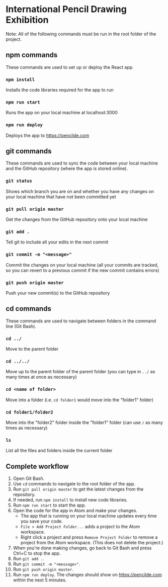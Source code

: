 # International Pencil Drawing Exhibition

Note: All of the following commands must be run in the root folder of the project.

## npm commands

These commands are used to set up or deploy the React app.

### `npm install`

Installs the code libraries required for the app to run

### `npm run start`

Runs the app on your local machine at localhost:3000

### `npm run deploy`

Deploys the app to https://pencilde.com

## git commands

These commands are used to sync the code between your local machine and the GitHub repository (where the app is stored online).

### `git status`

Shows which branch you are on and whether you have any changes on your local machine that have not been committed yet

### `git pull origin master`

Get the changes from the GitHub repository onto your local machine

### `git add .`

Tell git to include all your edits in the next commit

### `git commit -m "<message>"`

Commit the changes on your local machine (all your commits are tracked, so you can revert to a previous commit if the new commit contains errors)

### `git push origin master`

Push your new commit(s) to the GitHub repository

## cd commands

These commands are used to navigate between folders in the command line (Git Bash).

### `cd ../`

Move to the parent folder

### `cd ../../`

Move up to the parent folder of the parent folder (you can type in `../` as many times at once as necessary)

### `cd <name of folder>`

Move into a folder (i.e. `cd folder1` would move into the "folder1" folder)

### `cd folder1/folder2`

Move into the "folder2" folder inside the "folder1" folder (can use `/` as many times as necessary)

### `ls`

List all the files and folders inside the current folder

## Complete workflow

1. Open Git Bash.
2. Use `cd` commands to navigate to the root folder of the app.
3. Run `git pull origin master` to get the latest changes from the repository.
4. If needed, run `npm install` to install new code libraries.
5. Run `npm run start` to start the app.
6. Open the code for the app in Atom and make your changes.
    * The app that is running on your local machine updates every time you save your code.
    * `File > Add Project Folder...` adds a project to the Atom workspace.
    * Right click a project and press `Remove Project Folder` to remove a project from the Atom workspace. (This does not delete the project.)
7. When you're done making changes, go back to Git Bash and press Ctrl+C to stop the app.
8. Run `git add .`.
9. Run `git commit -m "<message>"`.
10. Run `git push origin master`.
11. Run `npm run deploy`. The changes should show on https://pencilde.com within the next 5 minutes.
